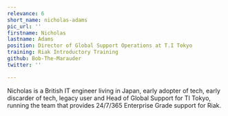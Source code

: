 ```yaml
---
relevance: 6
short_name: nicholas-adams
pic_url: ''
firstname: Nicholas
lastname: Adams
position: Director of Global Support Operations at T.I Tokyo
training: Riak Introductory Training
github: Bob-The-Marauder
twitter: ''

---
```

Nicholas is a British IT engineer living in Japan, early adopter of tech, early discarder of tech, legacy user and Head of Global Support for TI Tokyo, running the team that provides 24/7/365 Enterprise Grade support for Riak.
